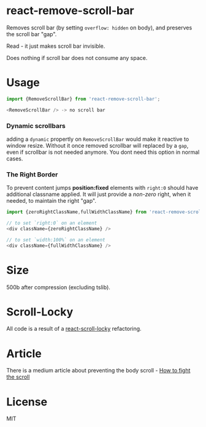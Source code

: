 react-remove-scroll-bar
====

Removes scroll bar (by setting `overflow: hidden` on body), and preserves the scroll bar "gap".

Read - it just makes scroll bar invisible.

Does nothing if scroll bar does not consume any space.

# Usage

```js
import {RemoveScrollBar} from 'react-remove-scroll-bar';

<RemoveScrollBar /> -> no scroll bar
```

### Dynamic scrollbars
adding a `dynamic` propertly on `RemoveScrollBar` would make it reactive to window resize.
Without it once removed scrollbar will replaced by a `gap`, even if scrollbar is not needed anymore.
You dont need this option in normal cases.

### The Right Border
To prevent content jumps __position:fixed__ elements with `right:0`  should have additional classname applied.
It will just provide a _non-zero_ right, when it needed, to maintain the right "gap".
```js
import {zeroRightClassName,fullWidthClassName} from 'react-remove-scroll-bar';

// to set `right:0` on an element
<div className={zeroRightClassName} />

// to set `width:100%` on an element
<div className={fullWidthClassName} />
```

# Size
500b after compression (excluding tslib).

# Scroll-Locky
All code is a result of a [react-scroll-locky](https://github.com/theKashey/react-scroll-locky) refactoring.

# Article
There is a medium article about preventing the body scroll - [How to fight the <body> scroll](https://medium.com/@antonkorzunov/how-to-fight-the-body-scroll-2b00267b37ac)

# License
MIT
